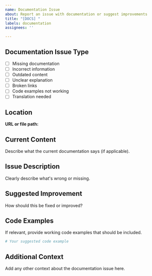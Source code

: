 ```yaml
---
name: Documentation Issue
about: Report an issue with documentation or suggest improvements
title: "[DOCS] "
labels: documentation
assignees: ''

---
```


## Documentation Issue Type
- [ ] Missing documentation
- [ ] Incorrect information
- [ ] Outdated content
- [ ] Unclear explanation
- [ ] Broken links
- [ ] Code examples not working
- [ ] Translation needed

## Location
**URL or file path:** 

## Current Content
Describe what the current documentation says (if applicable).

## Issue Description
Clearly describe what's wrong or missing.

## Suggested Improvement
How should this be fixed or improved?

## Code Examples
If relevant, provide working code examples that should be included.

```python
# Your suggested code example
```

## Additional Context
Add any other context about the documentation issue here.